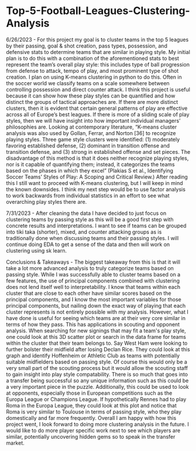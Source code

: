 # Top-5-Football-Leagues-Clustering-Analysis

6/26/2023 - For this project my goal is to cluster teams in the top 5 leagues by their passing, goal & shot creation, pass types, possession, and defensive stats to determine teams that are similar in playing style. My initial plan is to do this with a combination of the aforementioned stats to best represent the team’s overall play style: this includes type of ball progression from defense to attack, tempo of play, and most prominent type of shot creation. I plan on using K-means clustering in python to do this. Often in the soccer world we classify teams on a scale somewhere between controlling possession and direct counter attack. I think this project is useful because it can show how these play styles can be quantified and how distinct the groups of tactical approaches are. If there are more distinct clusters, then it is evident that certain general patterns of play are effective across all of Europe’s best leagues. If there is more of a sliding scale of play styles, then we will have insight into how important individual managers’ philosophies are. Looking at contemporary literature, “K-means cluster analysis was also used by Gollan, Ferrar, and Norton [36] to recognize playing styles. Three game style clusters were identified: (1) moderately favoring established defense, (2) dominant in transition offense and transition defense, and (3) strong in established offense and set pieces. The disadvantage of this method is that it does neither recognize playing styles, nor is it capable of quantifying them; instead, it categorizes the teams based on the phases in which they excel” (Plakias S et al., Identifying Soccer Teams’ Styles of Play: A Scoping and Critical Review.) After reading this I still want to proceed with K-means clustering, but I will keep in mind the known downsides. I think my next step would be to use factor analysis to work backwards from individual statistics in an effort to see what overarching play styles there are.

7/31/2023 - After cleaning the data I have decided to just focus on clustering teams by passing style as this will be a good first step with concrete results and interpretations. I want to see if teams can be grouped into tiki taka (shorter), mixed, and counter attacking groups as is traditionally done when discussing teams and their passing styles. I will continue doing EDA to get a sense of the data and then will work on clustering using sk learn.

Conclusions & Takeaways - The biggest takeaway from this is that it will take a lot more advanced analysis to truly categorize teams based on passing style. While I was successfully able to cluster teams based on a few features, the use of principal components combined with clustering does not lend itself well to interpretability. I know that teams within each cluster that are close to each other have similar scores based on the principal components, and I know the most important variables for those principal components, but nailing down the exact way of playing that each cluster represents is not entirely possible with my analysis. However, what I have done is useful for seeing which teams are at their very core similar in terms of how they pass. This has applications in scouting and opponent analysis. When searching for new signings that may fit a team's play style, one could look at this 3D scatter plot or search in the data frame for teams within the cluster that their team belongs to. Say West Ham were looking to further bolster their midfield after losing Declan Rice. They could look at this graph and identify Hoffenheim or Athletic Club as teams with potentially suitable midfielders based on passing style. Of course this would only be a very small part of the scouting process but it would allow the scouting staff to gain insight into play style compatability. There is so much that goes into a transfer being successful so any unique information such as this could be a very important piece in the puzzle. Additionally, this could be used to look at opponents, especially those in European competitions such as the Europa League or Champions League. If hypothetically Rennes had to play Roma in the Europa League, they could look at this plot and notice that Roma is very similar to Toulouse in terms of passing style, who they play domestically and far more frequently. Overall I am happy with how this project went, I look forward to doing more clustering analysis in the future. I would like to do more player specific work next to see which players are similar, potentially uncovering hidden gems so to speak in the transfer market.
